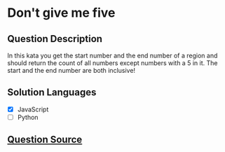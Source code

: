 # Don't give me five

## Question Description

In this kata you get the start number and the end number of a region and should return the count of all numbers except numbers with a 5 in it. The start and the end number are both inclusive!

## Solution Languages

- [x] JavaScript
- [ ] Python

## [Question Source](https://www.codewars.com/kata/5813d19765d81c592200001a)
